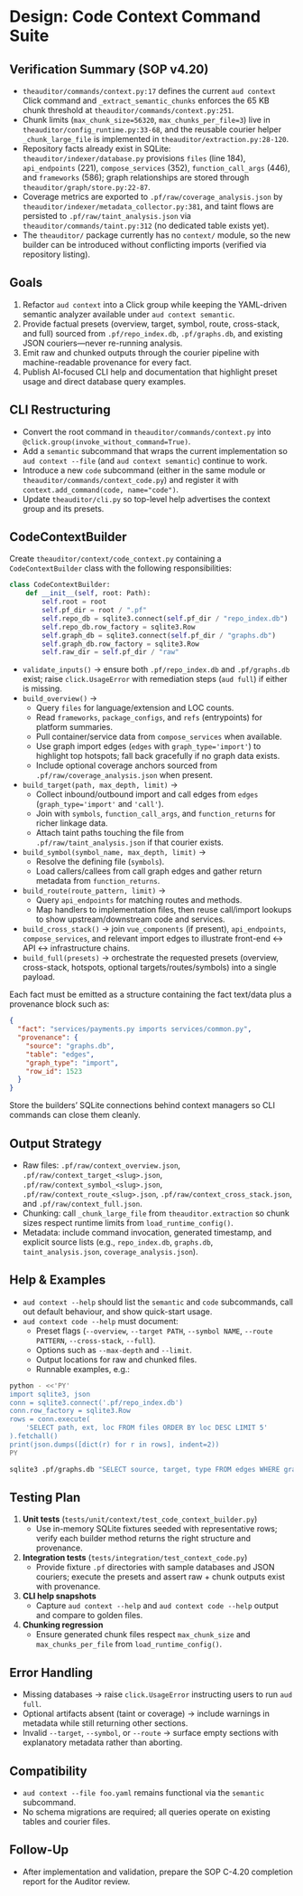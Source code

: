 # Design: Code Context Command Suite

## Verification Summary (SOP v4.20)
- `theauditor/commands/context.py:17` defines the current `aud context` Click command and `_extract_semantic_chunks` enforces the 65 KB chunk threshold at `theauditor/commands/context.py:251`.
- Chunk limits (`max_chunk_size=56320`, `max_chunks_per_file=3`) live in `theauditor/config_runtime.py:33-68`, and the reusable courier helper `_chunk_large_file` is implemented in `theauditor/extraction.py:28-120`.
- Repository facts already exist in SQLite: `theauditor/indexer/database.py` provisions `files` (line 184), `api_endpoints` (221), `compose_services` (352), `function_call_args` (446), and `frameworks` (586); graph relationships are stored through `theauditor/graph/store.py:22-87`.
- Coverage metrics are exported to `.pf/raw/coverage_analysis.json` by `theauditor/indexer/metadata_collector.py:381`, and taint flows are persisted to `.pf/raw/taint_analysis.json` via `theauditor/commands/taint.py:312` (no dedicated table exists yet).
- The `theauditor/` package currently has no `context/` module, so the new builder can be introduced without conflicting imports (verified via repository listing).

## Goals
1. Refactor `aud context` into a Click group while keeping the YAML-driven semantic analyzer available under `aud context semantic`.
2. Provide factual presets (overview, target, symbol, route, cross-stack, and full) sourced from `.pf/repo_index.db`, `.pf/graphs.db`, and existing JSON couriers—never re-running analysis.
3. Emit raw and chunked outputs through the courier pipeline with machine-readable provenance for every fact.
4. Publish AI-focused CLI help and documentation that highlight preset usage and direct database query examples.

## CLI Restructuring
- Convert the root command in `theauditor/commands/context.py` into `@click.group(invoke_without_command=True)`.
- Add a `semantic` subcommand that wraps the current implementation so `aud context --file` (and `aud context semantic`) continue to work.
- Introduce a new `code` subcommand (either in the same module or `theauditor/commands/context_code.py`) and register it with `context.add_command(code, name="code")`.
- Update `theauditor/cli.py` so top-level help advertises the context group and its presets.

## CodeContextBuilder
Create `theauditor/context/code_context.py` containing a `CodeContextBuilder` class with the following responsibilities:

```python
class CodeContextBuilder:
    def __init__(self, root: Path):
        self.root = root
        self.pf_dir = root / ".pf"
        self.repo_db = sqlite3.connect(self.pf_dir / "repo_index.db")
        self.repo_db.row_factory = sqlite3.Row
        self.graph_db = sqlite3.connect(self.pf_dir / "graphs.db")
        self.graph_db.row_factory = sqlite3.Row
        self.raw_dir = self.pf_dir / "raw"
```

- `validate_inputs()` → ensure both `.pf/repo_index.db` and `.pf/graphs.db` exist; raise `click.UsageError` with remediation steps (`aud full`) if either is missing.
- `build_overview()` →
  - Query `files` for language/extension and LOC counts.
  - Read `frameworks`, `package_configs`, and `refs` (entrypoints) for platform summaries.
  - Pull container/service data from `compose_services` when available.
  - Use graph import edges (`edges` with `graph_type='import'`) to highlight top hotspots; fall back gracefully if no graph data exists.
  - Include optional coverage anchors sourced from `.pf/raw/coverage_analysis.json` when present.
- `build_target(path, max_depth, limit)` →
  - Collect inbound/outbound import and call edges from `edges` (`graph_type='import'` and `'call'`).
  - Join with `symbols`, `function_call_args`, and `function_returns` for richer linkage data.
  - Attach taint paths touching the file from `.pf/raw/taint_analysis.json` if that courier exists.
- `build_symbol(symbol_name, max_depth, limit)` →
  - Resolve the defining file (`symbols`).
  - Load callers/callees from call graph edges and gather return metadata from `function_returns`.
- `build_route(route_pattern, limit)` →
  - Query `api_endpoints` for matching routes and methods.
  - Map handlers to implementation files, then reuse call/import lookups to show upstream/downstream code and services.
- `build_cross_stack()` → join `vue_components` (if present), `api_endpoints`, `compose_services`, and relevant import edges to illustrate front-end ↔ API ↔ infrastructure chains.
- `build_full(presets)` → orchestrate the requested presets (overview, cross-stack, hotspots, optional targets/routes/symbols) into a single payload.

Each fact must be emitted as a structure containing the fact text/data plus a provenance block such as:

```json
{
  "fact": "services/payments.py imports services/common.py",
  "provenance": {
    "source": "graphs.db",
    "table": "edges",
    "graph_type": "import",
    "row_id": 1523
  }
}
```

Store the builders’ SQLite connections behind context managers so CLI commands can close them cleanly.

## Output Strategy
- Raw files: `.pf/raw/context_overview.json`, `.pf/raw/context_target_<slug>.json`, `.pf/raw/context_symbol_<slug>.json`, `.pf/raw/context_route_<slug>.json`, `.pf/raw/context_cross_stack.json`, and `.pf/raw/context_full.json`.
- Chunking: call `_chunk_large_file` from `theauditor.extraction` so chunk sizes respect runtime limits from `load_runtime_config()`.
- Metadata: include command invocation, generated timestamp, and explicit source lists (e.g., `repo_index.db`, `graphs.db`, `taint_analysis.json`, `coverage_analysis.json`).

## Help & Examples
- `aud context --help` should list the `semantic` and `code` subcommands, call out default behaviour, and show quick-start usage.
- `aud context code --help` must document:
  - Preset flags (`--overview`, `--target PATH`, `--symbol NAME`, `--route PATTERN`, `--cross-stack`, `--full`).
  - Options such as `--max-depth` and `--limit`.
  - Output locations for raw and chunked files.
  - Runnable examples, e.g.:

```bash
python - <<'PY'
import sqlite3, json
conn = sqlite3.connect('.pf/repo_index.db')
conn.row_factory = sqlite3.Row
rows = conn.execute(
    'SELECT path, ext, loc FROM files ORDER BY loc DESC LIMIT 5'
).fetchall()
print(json.dumps([dict(r) for r in rows], indent=2))
PY
```

```bash
sqlite3 .pf/graphs.db "SELECT source, target, type FROM edges WHERE graph_type='call' LIMIT 10;"
```

## Testing Plan
1. **Unit tests** (`tests/unit/context/test_code_context_builder.py`)
   - Use in-memory SQLite fixtures seeded with representative rows; verify each builder method returns the right structure and provenance.
2. **Integration tests** (`tests/integration/test_context_code.py`)
   - Provide fixture `.pf` directories with sample databases and JSON couriers; execute the presets and assert raw + chunk outputs exist with provenance.
3. **CLI help snapshots**
   - Capture `aud context --help` and `aud context code --help` output and compare to golden files.
4. **Chunking regression**
   - Ensure generated chunk files respect `max_chunk_size` and `max_chunks_per_file` from `load_runtime_config()`.

## Error Handling
- Missing databases → raise `click.UsageError` instructing users to run `aud full`.
- Optional artifacts absent (taint or coverage) → include warnings in metadata while still returning other sections.
- Invalid `--target`, `--symbol`, or `--route` → surface empty sections with explanatory metadata rather than aborting.

## Compatibility
- `aud context --file foo.yaml` remains functional via the `semantic` subcommand.
- No schema migrations are required; all queries operate on existing tables and courier files.

## Follow-Up
- After implementation and validation, prepare the SOP C-4.20 completion report for the Auditor review.
